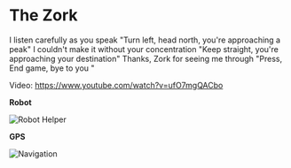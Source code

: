 # The Zork 

I listen carefully as you speak
"Turn left, head north, you're approaching a peak"
I couldn't make it without your concentration
"Keep straight, you're approaching your destination"
Thanks, Zork for seeing me through
"Press, End game, bye to you "

  
 Video: https://www.youtube.com/watch?v=ufO7mgQACbo

 **Robot**
 
 ![Robot Helper](https://ae01.alicdn.com/kf/Hdca527c136ff4f7fbf25938712e0be03R/Mini-Robot-Wireless-Bluetooth-Speakers-with-Power-Bank-Support-TF-AUX-Portable-Mp3-Stereo-Music-Player.jpg_350x350.jpg)<br>
 
 **GPS**
 
 ![Navigation](http://www.itfixtech.com/admin_sonika/image/2017-11-22-11-09-01google-maps-ilustracion.jpg)


